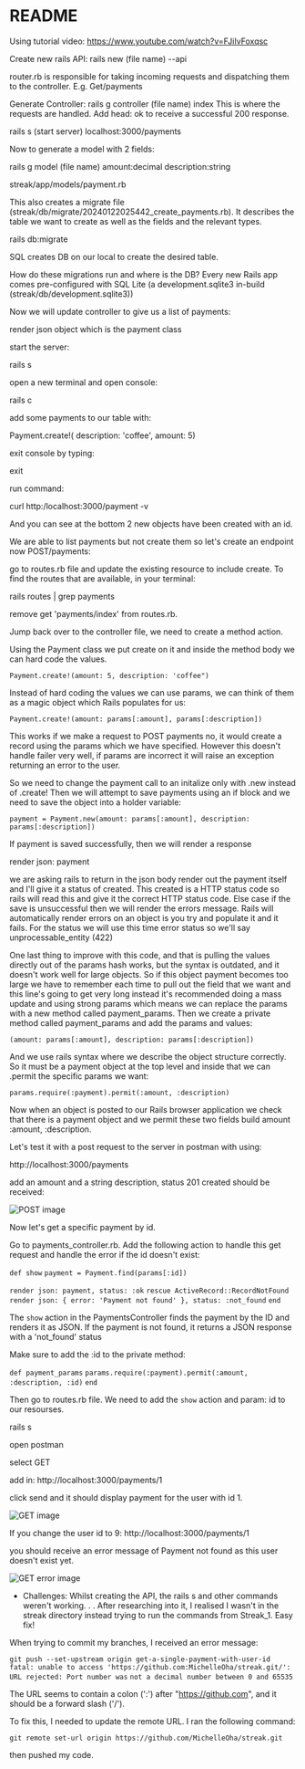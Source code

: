 # README

Using tutorial video: https://www.youtube.com/watch?v=FJiIvFoxqsc

Create new rails API:
rails new (file name) --api

router.rb is responsible for taking incoming requests and dispatching them to the controller. E.g. Get/payments

Generate Controller: 
rails g controller (file name) index
This is where the requests are handled. Add head: ok to receive a successful 200 response.

rails s (start server) 
localhost:3000/payments

Now to generate a model with 2 fields:

rails g model (file name) amount:decimal description:string

streak/app/models/payment.rb

This also creates a migrate file (streak/db/migrate/20240122025442_create_payments.rb). It describes the table we want to create as well as the fields and the relevant types.

rails db:migrate

SQL creates DB on our local to create the desired table.

How do these migrations run and where is the DB? Every new Rails app comes pre-configured with SQL Lite (a development.sqlite3 in-build (streak/db/development.sqlite3))  

Now we will update controller to give us a list of payments: 

render json object which is the payment class

start the server:

rails s

open a new terminal and open console:

rails c

add some payments to our table with:

Payment.create!( description: 'coffee', amount: 5)

exit console by typing:

exit

run command:

curl http:/localhost:3000/payment -v

And you can see at the bottom 2 new objects have been created with an id.

We are able to list payments but not create them so let's create an endpoint now POST/payments:

go to routes.rb file and update the existing resource to include create. To find the routes that are available, in your terminal:

rails routes | grep payments

remove get 'payments/index' from routes.rb.

Jump back over to the controller file, we need to create a method action.

Using the Payment class we put create on it and inside the method body we can hard code the values. 

`Payment.create!(amount: 5, description: 'coffee")`

Instead of hard coding the values we can use params, we can think of them as a magic object which Rails populates for us:

`Payment.create!(amount: params[:amount], params[:description])`

This works if we make a request to POST payments no, it would create a record using the params which we have specified. However this doesn't handle failer very well, if params are incorrect it will raise an exception returning an error to the user.

So we need to change the payment call to an initalize only with .new instead of .create!
Then we will attempt to save payments using an if block and we need to save the object into a holder variable:

`payment = Payment.new(amount: params[:amount], description: params[:description])`

If payment is saved successfully, then we will render a response 

render json: payment

we are asking rails to return in the json body render out the payment itself and I'll give it a status of created. This created is a HTTP status code so rails will read this and give it the correct HTTP status code. 
Else case if the save is unsuccessful then we will render the errors message. Rails will automatically render errors on an object is you try and populate it and it fails. For the status we will use this time error status so we'll say unprocessable_entity (422)

One last thing to improve with this code, and that is pulling the values directly out of the params hash works,
but the syntax is outdated, and it doesn't work well for large objects. So if this object payment becomes too large we have to remember each time to pull out the field that we want and this line's going to get very long instead it's recommended doing a mass update and using strong params which means we can replace the params with a new method called payment_params. Then we create a private method called payment_params and add the params and values:

 `(amount: params[:amount], description: params[:description])`

 And we use rails syntax where we describe the object structure correctly. So it must be a payment object at the top level and inside that we can .permit the specific params we want:

 `params.require(:payment).permit(:amount, :description)`

 Now when an object is posted to our Rails browser application we check that there is a payment object and we permit these two fields build amount :amount, :description.

 Let's test it with a post request to the server in postman with using:

 http://localhost:3000/payments

 add an amount and a string description, status 201 created should be received:

 ![POST image](assets/post.png)

 Now let's get a specific payment by id. 

 Go to payments_controller.rb. Add the following action to handle this get request and handle the error if the id doesn't exist:

 `def show`
    `payment = Payment.find(params[:id])`

  `render json: payment, status: :ok`
  `rescue ActiveRecord::RecordNotFound`
    `render json: { error: 'Payment not found' }, status: :not_found`
  `end`

  The `show` action in the PaymentsController finds the payment by the ID and renders it as JSON. If the payment is not found, it returns a JSON response with a 'not_found' status

  Make sure to add the :id to the private method:

  `def payment_params`
   `params.require(:payment).permit(:amount, :description, :id)`
  `end`

  Then go to routes.rb file. We need to add the `show` action and param: id to our resourses.

 rails s

 open postman 

 select GET 

 add in:
  http://localhost:3000/payments/1

click send and it should display payment for the user with id 1.

![GET image](assets/get1.png)

If you change the user id to 9:
  http://localhost:3000/payments/1

you should receive an error message of Payment not found as this user doesn't exist yet.

![GET error image](assets/get9.png)


* Challenges:
Whilst creating the API, the rails s and other commands weren't working. . . After researching into it, I realised I wasn't in the streak directory instead trying to run the commands from Streak_1. Easy fix!

When trying to commit my branches, I received an error message:

`git push --set-upstream origin get-a-single-payment-with-user-id`
`fatal: unable to access 'https://github.com:MichelleOha/streak.git/': URL rejected: Port number was` `not a decimal number between 0 and 65535`

The URL seems to contain a colon (':') after "https://github.com", and it should be a forward slash ('/').

To fix this, I needed to update the remote URL. I ran the following command:

`git remote set-url origin https://github.com/MichelleOha/streak.git`

then pushed my code.



